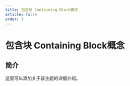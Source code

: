 ```yaml
---
title: 包含块 Containing Block概念
article: false
order: 3
---
```


# 包含块 Containing Block概念

## 简介

这里可以添加关于该主题的详细介绍。
